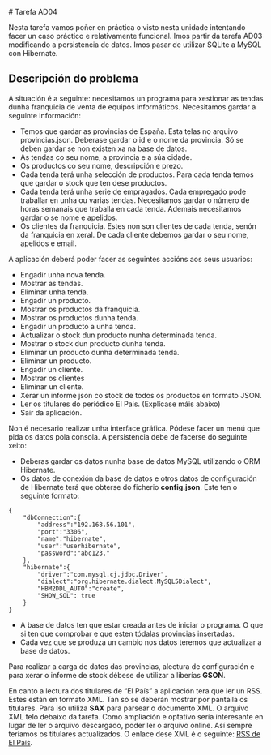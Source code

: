 # Tarefa AD04

Nesta tarefa vamos poñer en práctica o visto nesta unidade intentando facer un caso práctico e relativamente funcional. Imos partir da tarefa AD03 modificando a persistencia de datos. Imos pasar de utilizar SQLite a MySQL con Hibernate.

## Descripción do problema

A situación é a seguinte: necesitamos un programa para xestionar as tendas dunha franquicia de venta de equipos informáticos.
Necesitamos gardar a seguinte información:

* Temos que gardar as provincias de España. Esta telas no arquivo provincias.json. Deberase gardar o id e o nome da provincia. Só se deben gardar se non existen xa na base de datos.
* As tendas co seu nome, a provincia e a súa cidade.
* Os productos co seu nome, descripción e prezo.
* Cada tenda terá unha selección de productos. Para cada tenda temos que gardar o stock que ten dese productos.
* Cada tenda terá unha serie de empragados. Cada empregado pode traballar en unha ou varias tendas. Necesitamos gardar o número de horas semanais que traballa en cada tenda. Ademais necesitamos gardar o se nome e apelidos.
* Os clientes da franquicia. Estes non son clientes de cada tenda, senón da franquicia en xeral. De cada cliente debemos gardar o seu nome, apelidos e email.

A aplicación deberá poder facer as seguintes accións aos seus usuarios:

* Engadir unha nova tenda.
* Mostrar as tendas.
* Eliminar unha tenda.
* Engadir un producto.
* Mostrar os productos da franquicia.
* Mostrar os productos dunha tenda.
* Engadir un producto a unha tenda.
* Actualizar o stock dun producto nunha determinada tenda.
* Mostrar o stock dun producto dunha tenda.
* Eliminar un producto dunha determinada tenda.
* Eliminar un producto.
* Engadir un cliente.
* Mostrar os clientes
* Eliminar un cliente.
* Xerar un informe json co stock de todos os productos en formato JSON.
* Ler os titulares do periódico El Pais. (Explícase máis abaixo)
* Sair da aplicación.

Non é necesario realizar unha interface gráfica. Pódese facer un menú que pida os datos pola consola.
A persistencia debe de facerse do seguinte xeito:

* Deberas gardar os datos nunha base de datos MySQL utilizando o ORM Hibernate.
* Os datos de conexión da base de datos e otros datos de configuración de Hibernate terá que obterse do ficherio **config.json**. Este ten o seguinte formato:

```
{
    "dbConnection":{
        "address":"192.168.56.101",
        "port":"3306",
        "name":"hibernate",
        "user":"userhibernate",
        "password":"abc123."    
    },
    "hibernate":{
        "driver":"com.mysql.cj.jdbc.Driver",
        "dialect":"org.hibernate.dialect.MySQL5Dialect",
        "HBM2DDL_AUTO":"create",
        "SHOW_SQL": true
    }
}

```


* A base de datos ten que estar creada antes de iniciar o programa. O que si ten que comprobar e que esten tódalas provincias insertadas.
* Cada vez que se produza un cambio nos datos teremos que actualizar a base de datos.

Para realizar a carga de datos das provincias, alectura de configuración e para xerar o informe de stock débese de utilizar a liberías **GSON**.

En canto a lectura dos titulares de “El País” a aplicación tera que ler un RSS. Estes están en formato XML. Tan só se deberán mostrar por pantalla os titulares. Para iso utiliza **SAX** para parsear o documento XML. O arquivo XML telo debaixo da tarefa. Como ampliación e optativo sería interesante en lugar de ler o arquivo descargado, poder ler o arquivo online. Así sempre teriamos os titulares actualizados. O enlace dese XML é o seguinte: [RSS de El País](http://ep00.epimg.net/rss/elpais/portada.xml).

